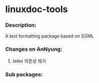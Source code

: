 # linuxdoc-tools

### Description:
A text formatting package based on SGML

### Changes on AnNyung:
1. tetex 의존성 제거

### Sub packages:
